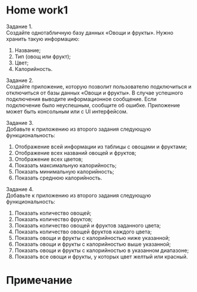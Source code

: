 # <b>Home work1</b>

Задание 1.<br>
Создайте однотабличную базу данных «Овощи и фрукты». Нужно хранить такую информацию:
<ol>
<li>Название;</li>
<li>Тип (овощ или фрукт);</li>
<li>Цвет;</li>
<li>Калорийность.</li>
</ol>

Задание 2.<br>
Создайте приложение, которую позволит пользователю подключиться и отключиться от базы данных «Овощи и фрукты». В случае успешного подключения выводите информационное сообщение. Если подключение было неуспешным, сообщите об ошибке. Приложение может быть консольным или с UI интерфейсом.<br>

Задание 3.<br>
Добавьте к приложению из второго задания следующую функциональность:
<ol>
<li>Отображение всей информации из таблицы с овощами и фруктами;</li>
<li>Отображение всех названий овощей и фруктов;</li>
<li>Отображение всех цветов;</li>
<li>Показать максимальную калорийность;</li>
<li>Показать минимальную калорийность;</li>
<li>Показать среднюю калорийность.</li>
</ol>

Задание 4.<br>
Добавьте к приложению из второго задания следующую функциональность:
<ol>
<li>Показать количество овощей;</li>
<li>Показать количество фруктов;</li>
<li>Показать количество овощей и фруктов заданного цвета;</li>
<li>Показать количество овощей фруктов каждого цвета;</li>
<li>Показать овощи и фрукты с калорийностью ниже указанной;</li>
<li>Показать овощи и фрукты с калорийностью выше указанной;</li>
<li>Показать овощи и фрукты с калорийностью в указанном диапазоне;</li>
<li>Показать все овощи и фрукты, у которых цвет желтый или красный.</li>
</ol>

#

# <b>Примечание</b>

